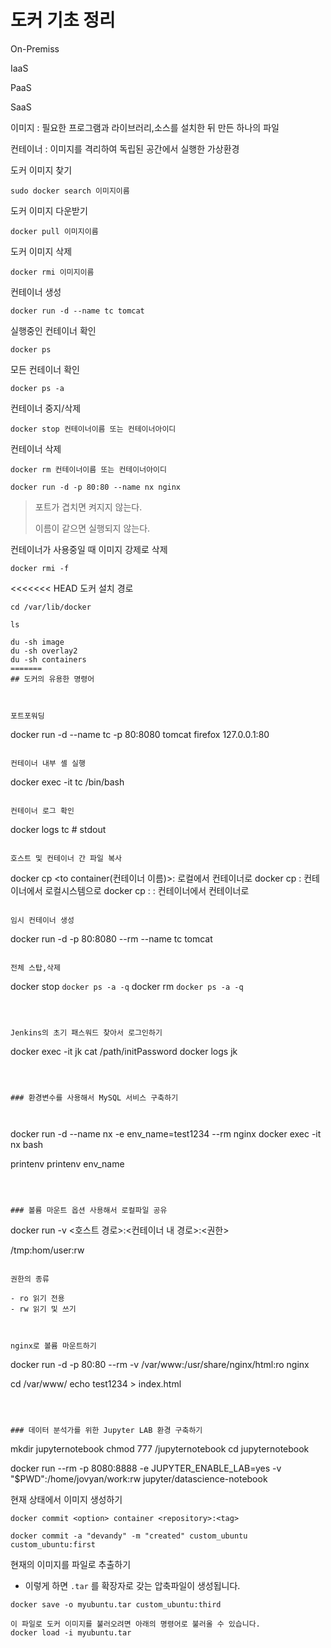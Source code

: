 # 도커 기초 정리



On-Premiss

IaaS

PaaS

SaaS



이미지 : 필요한 프로그램과 라이브러리,소스를 설치한 뒤 만든 하나의 파일

컨테이너 : 이미지를 격리하여 독립된 공간에서 실행한 가상환경 



도커 이미지 찾기

```
sudo docker search 이미지이름
```



도커 이미지 다운받기

```
docker pull 이미지이름
```



도커 이미지 삭제

```
docker rmi 이미지이름
```



컨테이너 생성

```
docker run -d --name tc tomcat
```



실행중인 컨테이너 확인

```
docker ps
```



모든 컨테이너 확인

```
docker ps -a
```



컨테이너 중지/삭제

```
docker stop 컨테이너이름 또는 컨테이너아이디
```



컨테이너 삭제

```
docker rm 컨테이너이름 또는 컨테이너아이디
```



```
docker run -d -p 80:80 --name nx nginx
```

>  포트가 겹치면 켜지지 않는다.
>
> 이름이 같으면 실행되지 않는다.



컨테이너가 사용중일 때 이미지 강제로 삭제

```
docker rmi -f
```



<<<<<<< HEAD
도커 설치 경로

```
cd /var/lib/docker

ls

du -sh image
du -sh overlay2
du -sh containers
=======
## 도커의 유용한 명령어



포트포워딩

```
docker run -d --name tc -p 80:8080 tomcat
firefox 127.0.0.1:80
```

컨테이너 내부 셸 실행

```
docker exec  -it tc /bin/bash
```

컨테이너 로그 확인

```
docker logs tc # stdout
```

호스트 및 컨테이너 간 파일 복사

```
docker cp <path> <to container(컨테이너 이름)>:<path> 로컬에서 컨테이너로
docker cp <from container>:<path> <path> 컨테이너에서 로컬시스템으로
docker cp <from container>:<path> <to container>:<path> 컨테이너에서 컨테이너로
```

임시 컨테이너 생성

```
docker run -d -p 80:8080 --rm --name tc tomcat
```

전체 스탑,삭제

```
docker stop `docker ps -a -q`
docker rm `docker ps -a -q`
```



Jenkins의 초기 패스워드 찾아서 로그인하기

```
docker exec -it jk cat /path/initPassword
docker logs jk
```



### 환경변수를 사용해서 MySQL 서비스 구축하기



```
docker run -d --name nx -e env_name=test1234 --rm nginx
docker exec -it nx bash

printenv
printenv env_name
```



### 볼륨 마운트 옵션 사용해서 로컬파일 공유

```
docker run -v <호스트 경로>:<컨테이너 내 경로>:<권한>

/tmp:hom/user:rw
```

권한의 종류

- ro 읽기 전용
- rw 읽기 및 쓰기



nginx로 볼륨 마운트하기

```
docker run -d -p 80:80 --rm -v /var/www:/usr/share/nginx/html:ro nginx

cd /var/www/
echo test1234 > index.html
```



### 데이터 분석가를 위한 Jupyter LAB 환경 구축하기

```


mkdir jupyternotebook
chmod 777 /jupyternotebook
cd jupyternotebook

docker run --rm -p 8080:8888 -e JUPYTER_ENABLE_LAB=yes -v "$PWD":/home/jovyan/work:rw jupyter/datascience-notebook



현재 상태에서 이미지 생성하기

```
docker commit <option> container <repository>:<tag>

docker commit -a "devandy" -m "created" custom_ubuntu custom_ubuntu:first
```



현재의 이미지를 파일로 추출하기

- 이렇게 하면 `.tar` 를 확장자로 갖는 압축파일이 생성됩니다.

```
docker save -o myubuntu.tar custom_ubuntu:third

이 파일로 도커 이미지를 불러오려면 아래의 명령어로 불러올 수 있습니다.
docker load -i myubuntu.tar
```

